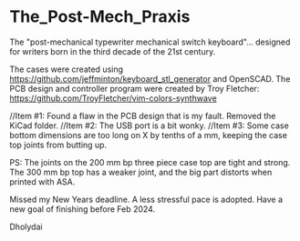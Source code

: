 # The_Post-Mech_Praxis
The "post-mechanical typewriter mechanical switch keyboard"... designed for writers born in the third decade of the 21st century.

The cases were created using https://github.com/jeffminton/keyboard_stl_generator and OpenSCAD.
The PCB design and controller program were created by Troy Fletcher: https://github.com/TroyFletcher/vim-colors-synthwave

//Item #1: Found a flaw in the PCB design that is my fault. Removed the KiCad folder.
//Item #2: The USB port is a bit wonky.
//Item #3: Some case bottom dimensions are too long on X by tenths of a mm, keeping the case top joints from butting up.

PS: The joints on the 200 mm bp three piece case top are tight and strong. The 300 mm bp top has a weaker joint, and the big part distorts when printed with ASA.

Missed my New Years deadline. A less stressful pace is adopted. Have a new goal of finishing before Feb 2024.

Dholydai
